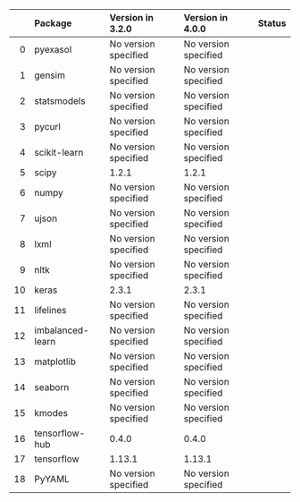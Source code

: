 <!-- markdown-link-check-disable -->

|    | Package          | Version in 3.2.0     | Version in 4.0.0     | Status   |
|---:|:-----------------|:---------------------|:---------------------|:---------|
|  0 | pyexasol         | No version specified | No version specified |          |
|  1 | gensim           | No version specified | No version specified |          |
|  2 | statsmodels      | No version specified | No version specified |          |
|  3 | pycurl           | No version specified | No version specified |          |
|  4 | scikit-learn     | No version specified | No version specified |          |
|  5 | scipy            | 1.2.1                | 1.2.1                |          |
|  6 | numpy            | No version specified | No version specified |          |
|  7 | ujson            | No version specified | No version specified |          |
|  8 | lxml             | No version specified | No version specified |          |
|  9 | nltk             | No version specified | No version specified |          |
| 10 | keras            | 2.3.1                | 2.3.1                |          |
| 11 | lifelines        | No version specified | No version specified |          |
| 12 | imbalanced-learn | No version specified | No version specified |          |
| 13 | matplotlib       | No version specified | No version specified |          |
| 14 | seaborn          | No version specified | No version specified |          |
| 15 | kmodes           | No version specified | No version specified |          |
| 16 | tensorflow-hub   | 0.4.0                | 0.4.0                |          |
| 17 | tensorflow       | 1.13.1               | 1.13.1               |          |
| 18 | PyYAML           | No version specified | No version specified |          |